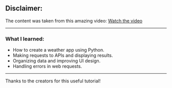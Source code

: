 ## Disclaimer:
The content was taken from this amazing video:
[Watch the video](https://youtu.be/NCCYWIzN6hU)

---

### What I learned:
- How to create a weather app using Python.
- Making requests to APIs and displaying results.
- Organizing data and improving UI design.
- Handling errors in web requests.

---

Thanks to the creators for this useful tutorial!
